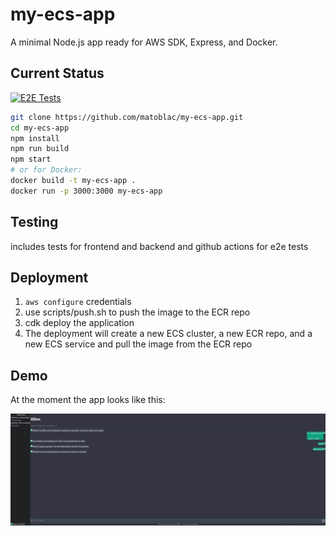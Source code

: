 # my-ecs-app

A minimal Node.js app ready for AWS SDK, Express, and Docker.

## Current Status

[![E2E Tests](https://github.com/matoblac/my-ecs-app/actions/workflows/playwright.yml/badge.svg)](https://github.com/matoblac/my-ecs-app/actions/workflows/playwright.yml)

```bash
git clone https://github.com/matoblac/my-ecs-app.git
cd my-ecs-app
npm install
npm run build
npm start
# or for Docker:
docker build -t my-ecs-app .
docker run -p 3000:3000 my-ecs-app
```

## Testing 
includes tests for frontend and backend and github actions for e2e tests

## Deployment 
1. `aws configure` credentials
2. use scripts/push.sh to push the image to the ECR repo
3. cdk deploy the application
4. The deployment will create a new ECS cluster, a new ECR repo, and a new ECS service and pull the image from the ECR repo


## Demo 

At the moment the app looks like this:

![chat](https://github.com/matoblac/my-ecs-app/blob/main/frontend/public/chat-home-page.png) 